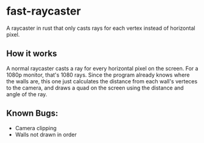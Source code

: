 # fast-raycaster
A raycaster in rust that only casts rays for each vertex instead of horizontal pixel.

## How it works
A normal raycaster casts a ray for every horizontal pixel on the screen. For a 1080p monitor, that's 1080 rays.
Since the program already knows where the walls are, this one just calculates the distance from each wall's verteces to the camera, and draws a quad on the screen using the distance and angle of the ray.

## Known Bugs:
- Camera clipping
- Walls not drawn in order
